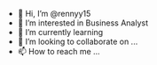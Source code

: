 - 👋 Hi, I’m @rennyy15
- 👀 I’m interested in Business Analyst
- 🌱 I’m currently learning 
- 💞️ I’m looking to collaborate on ...
- 📫 How to reach me ...

<!---
rennyy15/rennyy15 is a ✨ special ✨ repository because its `README.md` (this file) appears on your GitHub profile.
You can click the Preview link to take a look at your changes.
--->
